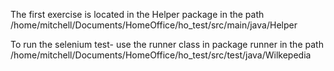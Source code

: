 The first exercise is located in the Helper package in the path /home/mitchell/Documents/HomeOffice/ho_test/src/main/java/Helper

To run the selenium test- use the runner class in package runner in the path /home/mitchell/Documents/HomeOffice/ho_test/src/test/java/Wilkepedia

